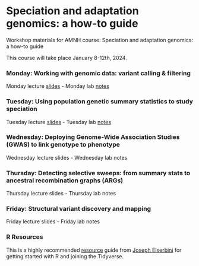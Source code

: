 # Speciation and adaptation genomics: a how-to guide
Workshop materials for AMNH course: Speciation and adaptation genomics: a how-to guide

This course will take place January 8-12th, 2024.

### Monday: Working with genomic data: variant calling & filtering
Monday lecture [slides](https://docs.google.com/presentation/d/1gu-2sEs98db7-MwOs4aP1vzpApbjretlQKxehMjBsp4/edit?usp=sharing) - Monday lab [notes](https://docs.google.com/document/d/1ObNO7bg_pzvWIUycaBRTo5v2qt62pjfqel68l6hN4jg/edit?usp=sharing)

### Tuesday: Using population genetic summary statistics to study speciation
Tuesday lecture [slides](https://docs.google.com/presentation/d/1Df0_IewmTImZLZlYKYLl6KZtReMGFJjL1mDehTeTtVY/edit?usp=sharing) - Tuesday lab [notes](https://docs.google.com/document/d/1TeHecEGq5ogq26PdYrtiHpqfEAqI3wFR5Z67E-E75j8/edit?usp=sharing)

### Wednesday: Deploying Genome-Wide Association Studies (GWAS) to link genotype to phenotype
Wednesday lecture slides - Wednesday lab notes

### Thursday: Detecting selective sweeps: from summary stats to ancestral recombination graphs (ARGs)
Thursday lecture slides - Thursday lab notes

### Friday: Structural variant discovery and mapping
Friday lecture slides - Friday lab notes

### R Resources
This is a highly recommended [resource](https://elsherbini.github.io/AMNH_R_Workshop_2023/) guide from [Joseph Elserbini](https://kwonlab.mgh.harvard.edu/project/joseph-elsherbini/) for getting started with R and joining the Tidyverse.
